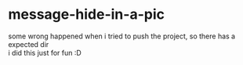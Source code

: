 # message-hide-in-a-pic
some wrong happened when i tried to push the project, so there has a expected dir  
i did this just for fun :D
